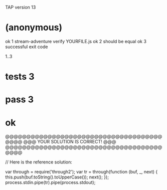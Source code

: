 TAP version 13
# (anonymous)
ok 1 stream-adventure verify YOURFILE.js
ok 2 should be equal
ok 3 successful exit code

1..3
# tests 3
# pass  3

# ok


@@@@@@@@@@@@@@@@@@@@@@@@@@@@@@@@@@@@@@@@@
@@@     YOUR SOLUTION IS CORRECT!     @@@
@@@@@@@@@@@@@@@@@@@@@@@@@@@@@@@@@@@@@@@@@



// Here is the reference solution:

  var through = require('through2');
  var tr = through(function (buf, _, next) {
      this.push(buf.toString().toUpperCase());
      next();
  });
  process.stdin.pipe(tr).pipe(process.stdout);
